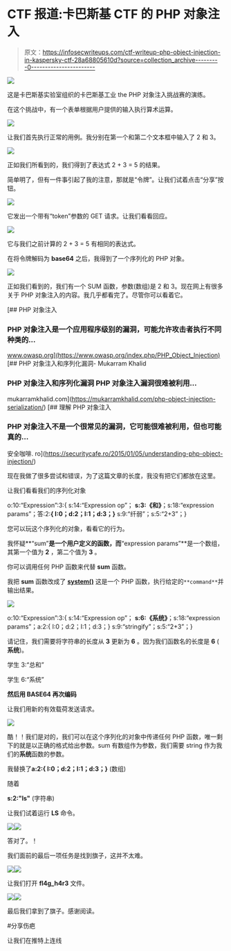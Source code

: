 # CTF 报道:卡巴斯基 CTF 的 PHP 对象注入

> 原文：<https://infosecwriteups.com/ctf-writeup-php-object-injection-in-kaspersky-ctf-28a68805610d?source=collection_archive---------0----------------------->

![](img/07b422ba08cea5968032102fe427ea7c.png)

这是卡巴斯基实验室组织的卡巴斯基工业 the PHP 对象注入挑战赛的演练。

在这个挑战中，有一个表单根据用户提供的输入执行算术运算。

![](img/b9193382178a76f0cc558bcd8bdc1c0a.png)

让我们首先执行正常的用例。我分别在第一个和第二个文本框中输入了 2 和 3。

![](img/2ddc188a3e49a9b44e422f4cacdb13e4.png)

正如我们所看到的，我们得到了表达式 2 + 3 = 5 的结果。

简单明了，但有一件事引起了我的注意，那就是“令牌”。让我们试着点击“分享”按钮。

![](img/ffb7913bd1c9f822043e868297d81409.png)

它发出一个带有“token”参数的 GET 请求。让我们看看回应。

![](img/199ff6c433b15568015ff6923561244e.png)

它与我们之前计算的 2 + 3 = 5 有相同的表达式。

在将令牌解码为 **base64** 之后，我得到了一个序列化的 PHP 对象。

![](img/4784cd64fb9a36693848644166089c2f.png)

正如我们看到的，我们有一个 SUM 函数，参数(数组)是 2 和 3。现在网上有很多关于 PHP 对象注入的内容。我几乎都看完了。尽管你可以看着它。

 [## PHP 对象注入

### PHP 对象注入是一个应用程序级别的漏洞，可能允许攻击者执行不同种类的…

www.owasp.org](https://www.owasp.org/index.php/PHP_Object_Injection) [](https://mukarramkhalid.com/php-object-injection-serialization/) [## PHP 对象注入和序列化漏洞- Mukarram Khalid

### PHP 对象注入和序列化漏洞 PHP 对象注入漏洞很难被利用…

mukarramkhalid.com](https://mukarramkhalid.com/php-object-injection-serialization/) [](https://securitycafe.ro/2015/01/05/understanding-php-object-injection/) [## 理解 PHP 对象注入

### PHP 对象注入不是一个很常见的漏洞，它可能很难被利用，但也可能真的…

安全咖啡. ro](https://securitycafe.ro/2015/01/05/understanding-php-object-injection/) 

现在我做了很多尝试和错误，为了这篇文章的长度，我没有把它们都放在这里。

让我们看看我们的序列化对象

o:10:“Expression”:3:{ s:14:“Expression op”； **s:3:《和》**；s:18:“expression params”；答:2:**{ I:0；d:2；I:1；d:3；}** s:9:“纤弱”；s:5:“2+3”；}

您可以玩这个序列化的对象，看看它的行为。

我怀疑**“sum”**是一个用户定义的函数，而**“expression params”**是一个数组，其第一个值为 **2** ，第二个值为 **3** 。

你可以调用任何 PHP 函数来代替 **sum** 函数。

我把 **sum** 函数改成了 [**system()**](http://php.net/manual/en/function.system.php) 这是一个 PHP 函数，执行给定的`**command**`并输出结果。

![](img/bba6ccf50d83181be69709580f8829f4.png)

o:10:“Expression”:3:{ s:14:“Expression op”； **s:6:《系统》**；s:18:“expression params”；a:2:{ I:0；d:2；I:1；d:3；} s:9:“stringify”；s:5:“2+3”；}

请记住，我们需要将字符串的长度从 **3** 更新为 **6** 。因为我们函数名的长度是 **6** ( **系统**)。

学生 3:“总和”

学生 6:“系统”

**然后用 BASE64 再次编码**

让我们用新的有效载荷发送请求。

![](img/6101d5aa241d80dc063d00032cb45995.png)

酷！！我们是对的，我们可以在这个序列化的对象中传递任何 PHP 函数，唯一剩下的就是以正确的格式给出参数。sum 有数组作为参数，我们需要 string 作为我们的**系统**函数的参数。

我替换了**a:2:{ I:0；d:2；I:1；d:3；}** (数组)

随着

**s:2:"ls"** (字符串)

让我们试着运行 **LS** 命令。

![](img/08959dfb588204424b2e1eb56cacd5ff.png)![](img/9738c99f507b024b0bd3dd7dc143efa7.png)

答对了。！

我们面前的最后一项任务是找到旗子，这并不太难。

![](img/e4dee5d95bbb8ee85c3fbd17879952d5.png)![](img/8b29203bdfdc75d75eddde90108049a9.png)

让我们打开 **fl4g_h4r3** 文件。

![](img/bdfba4fa8c086bb71bf5fcfc9647cbed.png)![](img/5fafeef4b4bf01c202d606702e752c71.png)

最后我们拿到了旗子。感谢阅读。

#分享伤疤

让我们在推特上连线